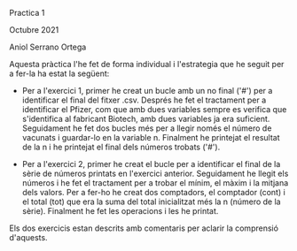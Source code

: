 Practica 1

Octubre 2021

Aniol Serrano Ortega

Aquesta pràctica l'he fet de forma individual i l'estrategia que he seguit per a fer-la ha estat la següent:

- Per a l'exercici 1, primer he creat un bucle amb un no final ('#') per a 	identificar el final del fitxer .csv. Després he fet el tractament per a identificar el Pfizer, com que amb dues variables sempre es verifica que s'identifica al fabricant Biotech, amb dues variables ja era suficient. Seguidament he fet dos bucles més per a llegir només el número de vacunats i guardar-lo en la variable n. Finalment he printejat el resultat de la n i he printejat el final dels números trobats ('#').

- Per a l'exercici 2, primer he creat el bucle per a identificar el final de la sèrie de números printats en l'exercici anterior. Seguidament he llegit els números i he fet el tractament per a trobar el mínim, el màxim i la mitjana dels valors. Per a fer-ho he creat dos comptadors, el comptador (cont) i el total (tot) que era la suma del total inicialitzat més la n (número de la sèrie). Finalment he fet les operacions i les he printat.

Els dos exercicis estan descrits amb comentaris per aclarir la comprensió d'aquests.